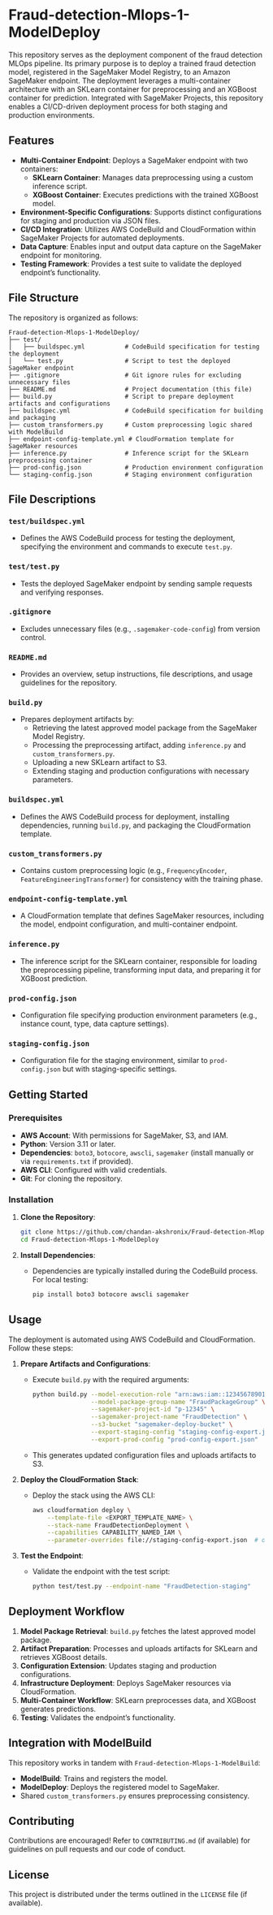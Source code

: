 # Fraud-detection-Mlops-1-ModelDeploy

This repository serves as the deployment component of the fraud detection MLOps pipeline. Its primary purpose is to deploy a trained fraud detection model, registered in the SageMaker Model Registry, to an Amazon SageMaker endpoint. The deployment leverages a multi-container architecture with an SKLearn container for preprocessing and an XGBoost container for prediction. Integrated with SageMaker Projects, this repository enables a CI/CD-driven deployment process for both staging and production environments.

## Features

- **Multi-Container Endpoint**: Deploys a SageMaker endpoint with two containers:
  - **SKLearn Container**: Manages data preprocessing using a custom inference script.
  - **XGBoost Container**: Executes predictions with the trained XGBoost model.
- **Environment-Specific Configurations**: Supports distinct configurations for staging and production via JSON files.
- **CI/CD Integration**: Utilizes AWS CodeBuild and CloudFormation within SageMaker Projects for automated deployments.
- **Data Capture**: Enables input and output data capture on the SageMaker endpoint for monitoring.
- **Testing Framework**: Provides a test suite to validate the deployed endpoint’s functionality.

## File Structure

The repository is organized as follows:

```
Fraud-detection-Mlops-1-ModelDeploy/
├── test/
│   ├── buildspec.yml           # CodeBuild specification for testing the deployment
│   └── test.py                 # Script to test the deployed SageMaker endpoint
├── .gitignore                  # Git ignore rules for excluding unnecessary files
├── README.md                   # Project documentation (this file)
├── build.py                    # Script to prepare deployment artifacts and configurations
├── buildspec.yml               # CodeBuild specification for building and packaging
├── custom_transformers.py      # Custom preprocessing logic shared with ModelBuild
├── endpoint-config-template.yml # CloudFormation template for SageMaker resources
├── inference.py                # Inference script for the SKLearn preprocessing container
├── prod-config.json            # Production environment configuration
└── staging-config.json         # Staging environment configuration
```

## File Descriptions

### `test/buildspec.yml`
- Defines the AWS CodeBuild process for testing the deployment, specifying the environment and commands to execute `test.py`.

### `test/test.py`
- Tests the deployed SageMaker endpoint by sending sample requests and verifying responses.

### `.gitignore`
- Excludes unnecessary files (e.g., `.sagemaker-code-config`) from version control.

### `README.md`
- Provides an overview, setup instructions, file descriptions, and usage guidelines for the repository.

### `build.py`
- Prepares deployment artifacts by:
  - Retrieving the latest approved model package from the SageMaker Model Registry.
  - Processing the preprocessing artifact, adding `inference.py` and `custom_transformers.py`.
  - Uploading a new SKLearn artifact to S3.
  - Extending staging and production configurations with necessary parameters.

### `buildspec.yml`
- Defines the AWS CodeBuild process for deployment, installing dependencies, running `build.py`, and packaging the CloudFormation template.

### `custom_transformers.py`
- Contains custom preprocessing logic (e.g., `FrequencyEncoder`, `FeatureEngineeringTransformer`) for consistency with the training phase.

### `endpoint-config-template.yml`
- A CloudFormation template that defines SageMaker resources, including the model, endpoint configuration, and multi-container endpoint.

### `inference.py`
- The inference script for the SKLearn container, responsible for loading the preprocessing pipeline, transforming input data, and preparing it for XGBoost prediction.

### `prod-config.json`
- Configuration file specifying production environment parameters (e.g., instance count, type, data capture settings).

### `staging-config.json`
- Configuration file for the staging environment, similar to `prod-config.json` but with staging-specific settings.

## Getting Started

### Prerequisites
- **AWS Account**: With permissions for SageMaker, S3, and IAM.
- **Python**: Version 3.11 or later.
- **Dependencies**: `boto3`, `botocore`, `awscli`, `sagemaker` (install manually or via `requirements.txt` if provided).
- **AWS CLI**: Configured with valid credentials.
- **Git**: For cloning the repository.

### Installation
1. **Clone the Repository**:
   ```bash
   git clone https://github.com/chandan-akshronix/Fraud-detection-Mlops-1-ModelDeploy.git
   cd Fraud-detection-Mlops-1-ModelDeploy
   ```

2. **Install Dependencies**:
   - Dependencies are typically installed during the CodeBuild process. For local testing:
     ```bash
     pip install boto3 botocore awscli sagemaker
     ```

## Usage

The deployment is automated using AWS CodeBuild and CloudFormation. Follow these steps:

1. **Prepare Artifacts and Configurations**:
   - Execute `build.py` with the required arguments:
     ```bash
     python build.py --model-execution-role "arn:aws:iam::123456789012:role/SageMakerRole" \
                     --model-package-group-name "FraudPackageGroup" \
                     --sagemaker-project-id "p-12345" \
                     --sagemaker-project-name "FraudDetection" \
                     --s3-bucket "sagemaker-deploy-bucket" \
                     --export-staging-config "staging-config-export.json" \
                     --export-prod-config "prod-config-export.json"
     ```
   - This generates updated configuration files and uploads artifacts to S3.

2. **Deploy the CloudFormation Stack**:
   - Deploy the stack using the AWS CLI:
     ```bash
     aws cloudformation deploy \
         --template-file <EXPORT_TEMPLATE_NAME> \
         --stack-name FraudDetectionDeployment \
         --capabilities CAPABILITY_NAMED_IAM \
         --parameter-overrides file://staging-config-export.json  # or prod-config-export.json
     ```

3. **Test the Endpoint**:
   - Validate the endpoint with the test script:
     ```bash
     python test/test.py --endpoint-name "FraudDetection-staging"
     ```

## Deployment Workflow

1. **Model Package Retrieval**: `build.py` fetches the latest approved model package.
2. **Artifact Preparation**: Processes and uploads artifacts for SKLearn and retrieves XGBoost details.
3. **Configuration Extension**: Updates staging and production configurations.
4. **Infrastructure Deployment**: Deploys SageMaker resources via CloudFormation.
5. **Multi-Container Workflow**: SKLearn preprocesses data, and XGBoost generates predictions.
6. **Testing**: Validates the endpoint’s functionality.

## Integration with ModelBuild

This repository works in tandem with `Fraud-detection-Mlops-1-ModelBuild`:
- **ModelBuild**: Trains and registers the model.
- **ModelDeploy**: Deploys the registered model to SageMaker.
- Shared `custom_transformers.py` ensures preprocessing consistency.

## Contributing

Contributions are encouraged! Refer to `CONTRIBUTING.md` (if available) for guidelines on pull requests and our code of conduct.

## License

This project is distributed under the terms outlined in the `LICENSE` file (if available).
